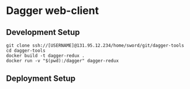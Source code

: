 # Dagger web-client

## Development Setup
```
git clone ssh://[USERNAME]@131.95.12.234/home/sword/git/dagger-tools
cd dagger-tools
docker build -t dagger-redux .
docker run -v "$(pwd):/dagger" dagger-redux
```

## Deployment Setup
